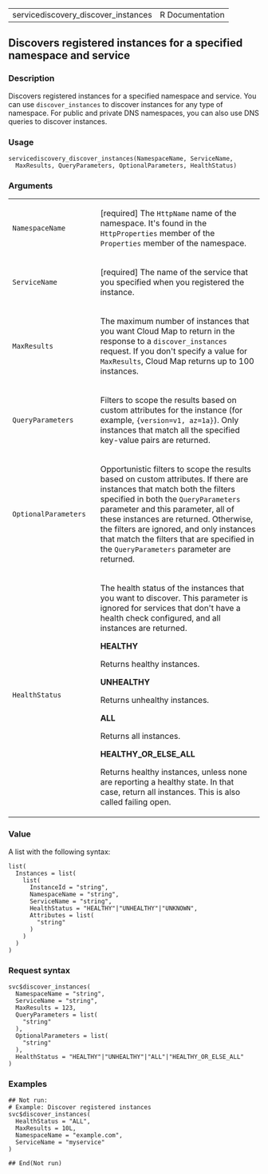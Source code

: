 <table style="width: 100%;">
<tbody>
<tr class="odd">
<td>servicediscovery_discover_instances</td>
<td style="text-align: right;">R Documentation</td>
</tr>
</tbody>
</table>

## Discovers registered instances for a specified namespace and service

### Description

Discovers registered instances for a specified namespace and service.
You can use `discover_instances` to discover instances for any type of
namespace. For public and private DNS namespaces, you can also use DNS
queries to discover instances.

### Usage

    servicediscovery_discover_instances(NamespaceName, ServiceName,
      MaxResults, QueryParameters, OptionalParameters, HealthStatus)

### Arguments

<table>
<colgroup>
<col style="width: 35%" />
<col style="width: 65%" />
</colgroup>
<tbody>
<tr class="odd">
<td><code
id="servicediscovery_discover_instances_:_NamespaceName">NamespaceName</code></td>
<td><p>[required] The <code>HttpName</code> name of the namespace. It's
found in the <code>HttpProperties</code> member of the
<code>Properties</code> member of the namespace.</p></td>
</tr>
<tr class="even">
<td><code
id="servicediscovery_discover_instances_:_ServiceName">ServiceName</code></td>
<td><p>[required] The name of the service that you specified when you
registered the instance.</p></td>
</tr>
<tr class="odd">
<td><code
id="servicediscovery_discover_instances_:_MaxResults">MaxResults</code></td>
<td><p>The maximum number of instances that you want Cloud Map to return
in the response to a <code>discover_instances</code> request. If you
don't specify a value for <code>MaxResults</code>, Cloud Map returns up
to 100 instances.</p></td>
</tr>
<tr class="even">
<td><code
id="servicediscovery_discover_instances_:_QueryParameters">QueryParameters</code></td>
<td><p>Filters to scope the results based on custom attributes for the
instance (for example, <code
style="white-space: pre;">⁠{version=v1, az=1a}⁠</code>). Only instances
that match all the specified key-value pairs are returned.</p></td>
</tr>
<tr class="odd">
<td><code
id="servicediscovery_discover_instances_:_OptionalParameters">OptionalParameters</code></td>
<td><p>Opportunistic filters to scope the results based on custom
attributes. If there are instances that match both the filters specified
in both the <code>QueryParameters</code> parameter and this parameter,
all of these instances are returned. Otherwise, the filters are ignored,
and only instances that match the filters that are specified in the
<code>QueryParameters</code> parameter are returned.</p></td>
</tr>
<tr class="even">
<td><code
id="servicediscovery_discover_instances_:_HealthStatus">HealthStatus</code></td>
<td><p>The health status of the instances that you want to discover.
This parameter is ignored for services that don't have a health check
configured, and all instances are returned.</p>
<p><strong>HEALTHY</strong></p>
<p>Returns healthy instances.</p>
<p><strong>UNHEALTHY</strong></p>
<p>Returns unhealthy instances.</p>
<p><strong>ALL</strong></p>
<p>Returns all instances.</p>
<p><strong>HEALTHY_OR_ELSE_ALL</strong></p>
<p>Returns healthy instances, unless none are reporting a healthy state.
In that case, return all instances. This is also called failing
open.</p></td>
</tr>
</tbody>
</table>

### Value

A list with the following syntax:

    list(
      Instances = list(
        list(
          InstanceId = "string",
          NamespaceName = "string",
          ServiceName = "string",
          HealthStatus = "HEALTHY"|"UNHEALTHY"|"UNKNOWN",
          Attributes = list(
            "string"
          )
        )
      )
    )

### Request syntax

    svc$discover_instances(
      NamespaceName = "string",
      ServiceName = "string",
      MaxResults = 123,
      QueryParameters = list(
        "string"
      ),
      OptionalParameters = list(
        "string"
      ),
      HealthStatus = "HEALTHY"|"UNHEALTHY"|"ALL"|"HEALTHY_OR_ELSE_ALL"
    )

### Examples

    ## Not run: 
    # Example: Discover registered instances
    svc$discover_instances(
      HealthStatus = "ALL",
      MaxResults = 10L,
      NamespaceName = "example.com",
      ServiceName = "myservice"
    )

    ## End(Not run)
